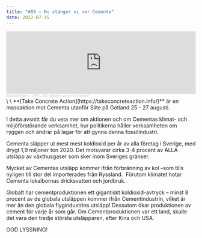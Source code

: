 ```yaml
---
title: "#89 – Nu stänger vi ner Cementa"
date: 2022-07-15
---
```

<iframe width="100%" height="166" scrolling="no" frameborder="no" allow="autoplay" src="https://w.soundcloud.com/player/?url=https%3A//api.soundcloud.com/tracks/1305650638&color=%233d7745&auto_play=false&hide_related=false&show_comments=true&show_user=true&show_reposts=false&show_teaser=true"></iframe><div style="font-size: 10px; color: #cccccc;line-break: anywhere;word-break: normal;overflow: hidden;white-space: nowrap;text-overflow: ellipsis; font-family: Interstate,Lucida Grande,Lucida Sans Unicode,Lucida Sans,Garuda,Verdana,Tahoma,sans-serif;font-weight: 100;"><a href="https://soundcloud.com/klimatpodden" title="Klimatpodden" target="_blank" style="color: #cccccc; text-decoration: none;">Klimatpodden</a> · <a href="https://soundcloud.com/klimatpodden/88-nu-stanger-vi-ner-cementa" title="#89 – Nu stänger vi ner Cementa!" target="_blank" style="color: #cccccc; text-decoration: none;">#89 – Nu stänger vi ner Cementa!</a></div>\
\
**[Take Concrete Action](https://takeconcreteaction.info/)** är en massaktion mot Cementa utanför Slite på Gotland 25 - 27 augusti. 

I detta avsnitt får du veta mer om aktionen och om Cementas klimat- och miljöförstörande verksamhet, hur politikerna håller verksamheten om ryggen och ändrar på lagar för att gynna denna fossilindustri.

Cementa släpper ut mest mest koldioxid per år av alla företag i Sverige, med drygt 1,9 miljoner ton 2020. Det motsvarar cirka 3-4 procent av ALLA utsläpp av växthusgaser som sker inom Sveriges gränser.

Mycket av Cementas utsläpp kommer ifrån förbränning av kol –som tills nyligen till stor del importerades från Ryssland.  Förutom klimatet hotar Cementa lokalbornas dricksvatten och jordbruk.

Globalt har cementproduktionen ett gigantiskt koldioxid-avtryck – minst 8 procent av de globala utsläppen kommer ifrån Cementindustrin, vilket är mer än den globala flygindustrins utsläpp! Dessutom ökar produktionen av cement för varje år som går. Om Cementproduktionen var ett land, skulle det vara den tredje största utsläpparen, efter Kina och USA. 

GOD LYSSNING!